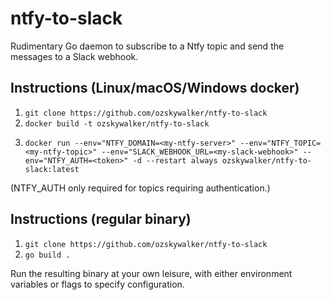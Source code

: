 # ntfy-to-slack

Rudimentary Go daemon to subscribe to a Ntfy topic and send the messages to a Slack webhook.

## Instructions (Linux/macOS/Windows docker)

1. ```git clone https://github.com/ozskywalker/ntfy-to-slack```
2. ```docker build -t ozskywalker/ntfy-to-slack```
3. ```
   docker run --env="NTFY_DOMAIN=<my-ntfy-server>" --env="NTFY_TOPIC=<my-ntfy-topic>" --env="SLACK_WEBHOOK_URL=<my-slack-webhook>" --env="NTFY_AUTH=<token>" -d --restart always ozskywalker/ntfy-to-slack:latest
   ```

(NTFY_AUTH only required for topics requiring authentication.)

## Instructions (regular binary)

1. ```git clone https://github.com/ozskywalker/ntfy-to-slack```
2. ```go build .```

Run the resulting binary at your own leisure, with either environment variables or flags to specify configuration.